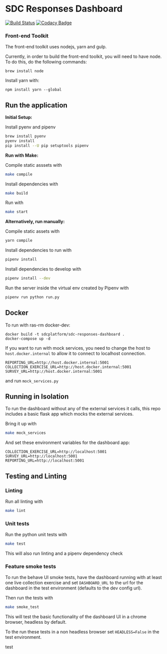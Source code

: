# SDC Responses Dashboard
[![Build Status](https://api.travis-ci.org/ONSdigital/sdc-responses-dashboard.svg?branch=main)](https://travis-ci.org/ONSdigital/sdc-responses-dashboard)
[![Codacy Badge](https://api.codacy.com/project/badge/Grade/80ad95f7aaa9477da6aa8fd9aec40f52)](https://www.codacy.com/project/MebinAbraham/sdc-responses-dashboard/dashboard?utm_source=github.com&amp;utm_medium=referral&amp;utm_content=ONSdigital/sdc-responses-dashboard&amp;utm_campaign=Badge_Grade_Dashboard)

### Front-end Toolkit

The front-end toolkit uses nodejs, yarn and gulp.

Currently, in order to build the front-end toolkit, you will need to have node. To do this, do the following commands:
```
brew install node
```

Install yarn with:

```
npm install yarn --global
```

## Run the application

**Initial Setup:**

Install pyenv and pipenv
```bash
brew install pyenv
pyenv install
pip install --U pip setuptools pipenv
```

**Run with Make:**

Compile static asssets with
```bash
make compile
```

Install dependencies with
```bash
make build
```

Run with
```bash
make start
```

**Alternatively, run manually:**

Compile static assets with
```bash
yarn compile
```

Install dependencies to run with
```bash
pipenv install
```

Install dependencies to develop with
```bash
pipenv install --dev
```

Run the server inside the virtual env created by Pipenv with

```bash
pipenv run python run.py
```
## Docker

To run with ras-rm docker-dev:
```
docker build -t sdcplatform/sdc-responses-dashboard .
docker-compose up -d
```
If you want to run with mock services, you need to change the host to `host.docker.internal` to allow it to connect to
localhost connection.
```
REPORTING_URL=http://host.docker.internal:5001
COLLECTION_EXERCISE_URL=http://host.docker.internal:5001
SURVEY_URL=http://host.docker.internal:5001
```
and run `mock_services.py`
## Running in Isolation
To run the dashboard without any of the external services it calls, this repo includes a basic flask app which mocks
the external services.

Bring it up with
```bash
make mock_services
```

And set these environment variables for the dashboard app:
```.dotenv
COLLECTION_EXERCISE_URL=http://localhost:5001
SURVEY_URL=http://localhost:5001
REPORTING_URL=http://localhost:5001
```

## Testing and Linting

### Linting

Run all linting with
```bash
make lint
```

### Unit tests

Run the python unit tests with
```bash
make test
```

This will also run linting and a pipenv dependency check

### Feature smoke tests

To run the behave UI smoke tests, have the dashboard running with at least one live collection exercise and set `DASHBOARD_URL` to the url for the dashboard in the test environment (defaults to the dev config url).

Then run the tests with
```bash
make smoke_test
```

This will test the basic functionality of the dashboard UI in a chrome browser, headless by default.

To the run these tests in a non headless browser set `HEADLESS=False` in the test environment.

test
